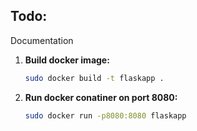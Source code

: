 ## Todo:
Documentation

1. **Build docker image:**
   ```bash
   sudo docker build -t flaskapp .

2. **Run docker conatiner on port 8080:**
   ```bash
   sudo docker run -p8080:8080 flaskapp
